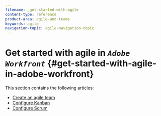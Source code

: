 ```yaml
---
filename: _get-started-with-agile
content-type: reference
product-area: agile-and-teams
keywords: agile
navigation-topic: agile-navigation-topic
---
```




# Get started with agile in *`Adobe Workfront`* {#get-started-with-agile-in-adobe-workfront}

This section contains the following articles:



* [Create an agile team](create-an-agile-team.md) 
* [Configure Kanban](configure-kanban.md) 
* [Configure Scrum](configure-scrum.md) 


